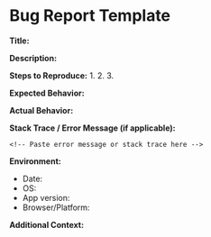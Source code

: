 # Bug Report Template

**Title:**
<!-- Concise summary of the bug -->

**Description:**
<!-- Detailed description of the problem -->

**Steps to Reproduce:**
1. 
2. 
3. 

**Expected Behavior:**
<!-- What should happen? -->

**Actual Behavior:**
<!-- What actually happens? -->

**Stack Trace / Error Message (if applicable):**
```
<!-- Paste error message or stack trace here -->
```

**Environment:**
- Date: <!-- YYYY-MM-DD -->
- OS: <!-- e.g., Linux, Windows, macOS -->
- App version: <!-- if relevant -->
- Browser/Platform: <!-- if relevant -->

**Additional Context:**
<!-- Any other information, screenshots, or links -->
